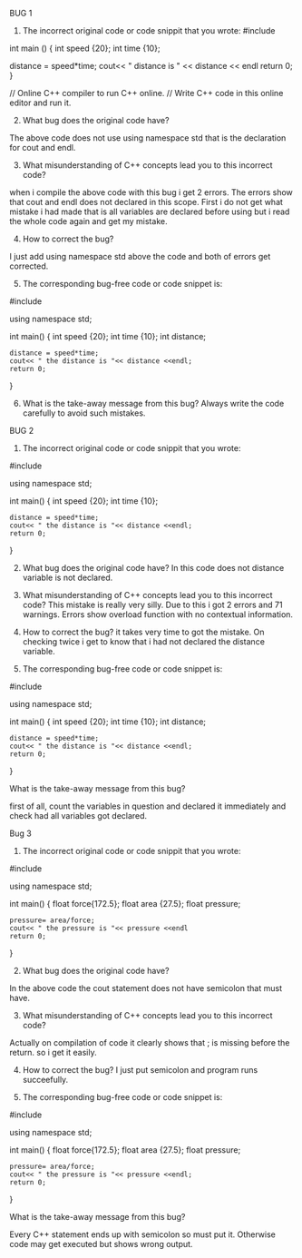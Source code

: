 BUG 1
1. The incorrect original code or code snippit that you wrote:
#include <iostream>
  
  int main ()
  {
   int speed {20};
   int time {10};
   
   distance = speed*time;
   cout<< " distance is " << distance << endl
   return 0;
   }

// Online C++ compiler to run C++ online.
// Write C++ code in this online editor and run it.

2. What bug does the original code have?

The above code does not use using namespace std that is the declaration for cout and endl. 


3. What misunderstanding of C++ concepts lead you to this incorrect code?

when i compile the above code with this bug i get 2 errors. The errors show that cout and endl does not declared in this scope. First i do not get what mistake i had made that is all variables are declared before using but i read the whole code again and get my mistake.

4. How to correct the bug?

I just add using namespace std above the code and both of errors get corrected.

5. The corresponding bug-free code or code snippet is:

#include <iostream>

using namespace std;

int main()
{
    int speed {20};
    int time  {10};
    int distance;
    
    distance = speed*time;
    cout<< " the distance is "<< distance <<endl;
    return 0;
    
}

6. What is the take-away message from this bug?
Always write the code carefully to avoid such mistakes.

BUG 2 


1. The incorrect original code or code snippit that you wrote:

#include <iostream>

using namespace std;

int main()
{
    int speed {20};
    int time  {10};
    
    distance = speed*time;
    cout<< " the distance is "<< distance <<endl;
    return 0;
    
}

2. What bug does the original code have?
In this code does not distance variable is not declared.

3. What misunderstanding of C++ concepts lead you to this incorrect code?
This mistake is really very silly. Due to this i got 2 errors and 71 warnings. Errors show overload function with no contextual information.

4. How to correct the bug?
it takes very time to got the mistake. On checking twice i get to know that i had not declared the distance variable.


5. The corresponding bug-free code or code snippet is:

#include <iostream>

using namespace std;

int main()
{
    int speed {20};
    int time  {10};
    int distance;
    
    distance = speed*time;
    cout<< " the distance is "<< distance <<endl;
    return 0;
    
}


What is the take-away message from this bug?

first of all, count the variables in question and declared it immediately and check had all variables got declared.


Bug 3
1. The incorrect original code or code snippit that you wrote:

#include <iostream>

using namespace std;

int main()
{
    float force{172.5};
    float area  {27.5};
    float pressure;
    
    pressure= area/force;
    cout<< " the pressure is "<< pressure <<endl
    return 0;
    
}

2. What bug does the original code have?

In the above code the cout statement does not have semicolon that must have. 

3. What misunderstanding of C++ concepts lead you to this incorrect code?

Actually on compilation of code it clearly shows that ; is missing before the return. so i get it easily.

4. How to correct the bug?
I just put semicolon and program runs succeefully.

5. The corresponding bug-free code or code snippet is:

#include <iostream>

using namespace std;

int main()
{
    float force{172.5};
    float area  {27.5};
    float pressure;
    
    pressure= area/force;
    cout<< " the pressure is "<< pressure <<endl;
    return 0;
    
}


What is the take-away message from this bug?

Every C++ statement ends up with semicolon so must put it. Otherwise code may get executed but shows wrong output.


